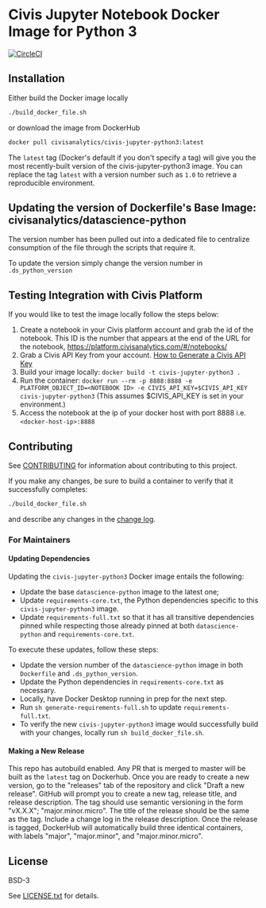 # Civis Jupyter Notebook Docker Image for Python 3
[![CircleCI](https://circleci.com/gh/civisanalytics/civis-jupyter-python3/tree/master.svg?style=shield)](https://circleci.com/gh/civisanalytics/civis-jupyter-python3/tree/master)

## Installation

Either build the Docker image locally
```bash
./build_docker_file.sh
```

or download the image from DockerHub
```bash
docker pull civisanalytics/civis-jupyter-python3:latest
```

The `latest` tag (Docker's default if you don't specify a tag)
will give you the most recently-built version of the civis-jupyter-python3
image. You can replace the tag `latest` with a version number such as `1.0`
to retrieve a reproducible environment.

## Updating the version of Dockerfile's Base Image: civisanalytics/datascience-python

The version number has been pulled out into a dedicated file to centralize consumption of the file through the scripts that require it.

To update the version simply change the version number in `.ds_python_version`

## Testing Integration with Civis Platform

If you would like to test the image locally follow the steps below:

1. Create a notebook in your Civis platform account and grab the id of the notebook. This ID is the number that appears at the end of the URL for the notebook, https://platform.civisanalytics.com/#/notebooks/<NOTEBOOK ID>
2. Grab a Civis API Key from your account. [How to Generate a Civis API Key](https://civis.zendesk.com/hc/en-us/articles/216341583-Generating-an-API-Key)
3. Build your image locally: ```docker build -t civis-jupyter-python3 .```
4. Run the container: ```docker run --rm -p 8888:8888 -e PLATFORM_OBJECT_ID=<NOTEBOOK ID> -e CIVIS_API_KEY=$CIVIS_API_KEY civis-jupyter-python3``` (This assumes $CIVIS_API_KEY is set in your environment.)
5. Access the notebook at the ip of your docker host with port 8888 i.e. ```<docker-host-ip>:8888```

## Contributing

See [CONTRIBUTING](CONTRIBUTING.md) for information about contributing to this project.

If you make any changes, be sure to build a container to verify that it successfully completes:
```bash
./build_docker_file.sh
```
and describe any changes in the [change log](CHANGELOG.md).

### For Maintainers

#### Updating Dependencies

Updating the `civis-jupyter-python3` Docker image entails the following:

* Update the base `datascience-python` image to the latest one;
* Update `requirements-core.txt`, the Python dependencies specific to this `civis-jupyter-python3` image.
* Update `requirements-full.txt` so that it has all transitive dependencies pinned
  while respecting those already pinned at both `datascience-python` and `requirements-core.txt`.

To execute these updates, follow these steps:

* Update the version number of the `datascience-python` image in both `Dockerfile` and `.ds_python_version`.
* Update the Python dependencies in `requirements-core.txt` as necessary.
* Locally, have Docker Desktop running in prep for the next step.
* Run `sh generate-requirements-full.sh` to update `requirements-full.txt`.
* To verify the new `civis-jupyter-python3` image would successfully build with your changes, locally run `sh build_docker_file.sh`.

#### Making a New Release

This repo has autobuild enabled. Any PR that is merged to master will
be built as the `latest` tag on Dockerhub.
Once you are ready to create a new version, go to the "releases" tab of the repository and click
"Draft a new release". GitHub will prompt you to create a new tag, release title, and release
description. The tag should use semantic versioning in the form "vX.X.X"; "major.minor.micro".
The title of the release should be the same as the tag. Include a change log in the release description.
Once the release is tagged, DockerHub will automatically build three identical containers, with labels
"major", "major.minor", and "major.minor.micro".

## License

BSD-3

See [LICENSE.txt](LICENSE.txt) for details.
